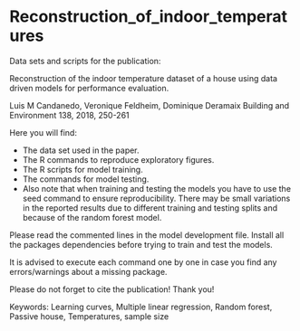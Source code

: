 # Reconstruction_of_indoor_temperatures
Data sets and scripts for the publication:

Reconstruction of the indoor temperature dataset of a house using data driven models for performance evaluation.

Luis M Candanedo, Veronique Feldheim, Dominique Deramaix
Building and Environment 138, 2018, 250-261

Here you will find:

* The data set used in the paper.
* The R commands to reproduce exploratory figures.
* The R scripts for model training.
* The commands for model testing.
* Also note that when training and testing the models you have to use the seed command to ensure reproducibility. There may be small variations in the reported results due to different training and testing splits and because of the random forest model.

Please read the commented lines in the model development file. Install all the packages dependencies before trying to train and test the models.

It is advised to execute each command one by one in case you find any errors/warnings about a missing package.

Please do not forget to cite the publication! Thank you!

Keywords: Learning curves, Multiple linear regression, Random forest, Passive house, Temperatures, sample size
